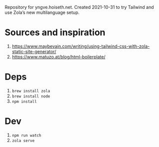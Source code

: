 Repository for yngve.hoiseth.net. Created 2021-10-31 to try Tailwind and use Zola’s new multilanguage setup.

# Sources and inspiration

1. https://www.maybevain.com/writing/using-tailwind-css-with-zola-static-site-generator/
2. https://www.matuzo.at/blog/html-boilerplate/

# Deps

1. `brew install zola`
2. `brew install node`
3. `npm install`

# Dev

1. `npm run watch`
2. `zola serve`
